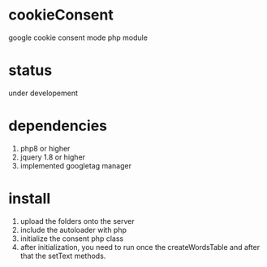 # cookieConsent
google cookie consent mode php module

# status
under developement

# dependencies
1. php8 or higher
2. jquery 1.8 or higher
3. implemented googletag manager
# install
1. upload the folders onto the server
2. include the autoloader with php
3. initialize the consent php class
4. after initialization, you need to run
once the createWordsTable and after that the setText methods.
